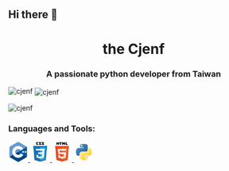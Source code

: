 ## Hi there 👋

<!--
**Cjenf/Cjenf** is a ✨ _special_ ✨ repository because its `README.md` (this file) appears on your GitHub profile.

Here are some ideas to get you started:

- 🔭 I’m currently working on ...
- 🌱 I’m currently learning ...
- 👯 I’m looking to collaborate on ...
- 🤔 I’m looking for help with ...
- 💬 Ask me about ...
- 📫 How to reach me: ...
- 😄 Pronouns: ...
- ⚡ Fun fact: ...
-->
<h1 align="center">the Cjenf</h1>
<h3 align="center">A passionate python developer from Taiwan</h3>

<p align="left">
</p>


<p><img align="left" src="https://github-readme-stats.vercel.app/api/top-langs?username=cjenf&show_icons=true&locale=en&layout=compact" alt="cjenf" /></p>

<p>&nbsp;<img align="center" src="https://github-readme-stats.vercel.app/api?username=cjenf&show_icons=true&locale=en" alt="cjenf" /></p>

<p><img align="center" src="https://github-readme-streak-stats.herokuapp.com/?user=cjenf&" alt="cjenf" /></p>

<h3 align="left">Languages and Tools:</h3>
<p align="left"> <a href="https://www.w3schools.com/cpp/" target="_blank" rel="noreferrer"> <img src="https://raw.githubusercontent.com/devicons/devicon/master/icons/cplusplus/cplusplus-original.svg" alt="cplusplus" width="40" height="40"/> </a> <a href="https://www.w3schools.com/css/" target="_blank" rel="noreferrer"> <img src="https://raw.githubusercontent.com/devicons/devicon/master/icons/css3/css3-original-wordmark.svg" alt="css3" width="40" height="40"/> </a> <a href="https://www.w3.org/html/" target="_blank" rel="noreferrer"> <img src="https://raw.githubusercontent.com/devicons/devicon/master/icons/html5/html5-original-wordmark.svg" alt="html5" width="40" height="40"/> </a> <a href="https://www.python.org" target="_blank" rel="noreferrer"> <img src="https://raw.githubusercontent.com/devicons/devicon/master/icons/python/python-original.svg" alt="python" width="40" height="40"/> </a> </p>
